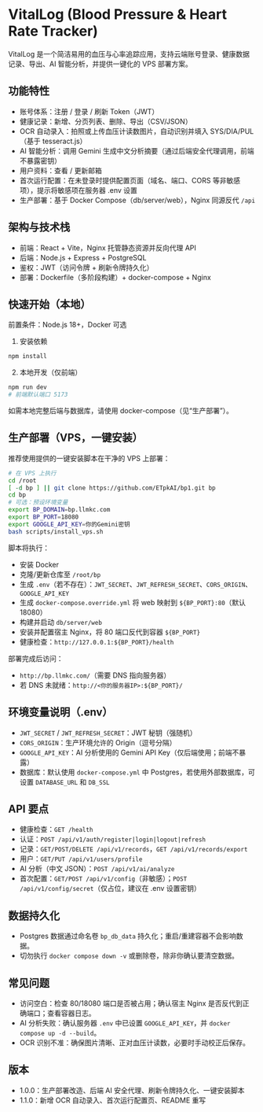 # VitalLog (Blood Pressure & Heart Rate Tracker)

VitalLog 是一个简洁易用的血压与心率追踪应用，支持云端账号登录、健康数据记录、导出、AI 智能分析，并提供一键化的 VPS 部署方案。

## 功能特性
- 账号体系：注册 / 登录 / 刷新 Token（JWT）
- 健康记录：新增、分页列表、删除、导出（CSV/JSON）
- OCR 自动录入：拍照或上传血压计读数图片，自动识别并填入 SYS/DIA/PUL（基于 tesseract.js）
- AI 智能分析：调用 Gemini 生成中文分析摘要（通过后端安全代理调用，前端不暴露密钥）
- 用户资料：查看 / 更新邮箱
- 首次运行配置：在未登录时提供配置页面（域名、端口、CORS 等非敏感项），提示将敏感项在服务器 .env 设置
- 生产部署：基于 Docker Compose（db/server/web），Nginx 同源反代 `/api`

## 架构与技术栈
- 前端：React + Vite，Nginx 托管静态资源并反向代理 API
- 后端：Node.js + Express + PostgreSQL
- 鉴权：JWT（访问令牌 + 刷新令牌持久化）
- 部署：Dockerfile（多阶段构建）+ docker-compose + Nginx

## 快速开始（本地）
前置条件：Node.js 18+，Docker 可选

1) 安装依赖
```bash
npm install
```

2) 本地开发（仅前端）
```bash
npm run dev
# 前端默认端口 5173
```
如需本地完整后端与数据库，请使用 docker-compose（见“生产部署”）。

## 生产部署（VPS，一键安装）
推荐使用提供的一键安装脚本在干净的 VPS 上部署：

```bash
# 在 VPS 上执行
cd /root
[ -d bp ] || git clone https://github.com/ETpkAI/bp1.git bp
cd bp
# 可选：预设环境变量
export BP_DOMAIN=bp.llmkc.com
export BP_PORT=18080
export GOOGLE_API_KEY=你的Gemini密钥
bash scripts/install_vps.sh
```
脚本将执行：
- 安装 Docker
- 克隆/更新仓库至 `/root/bp`
- 生成 `.env`（若不存在）：`JWT_SECRET`、`JWT_REFRESH_SECRET`、`CORS_ORIGIN`、`GOOGLE_API_KEY`
- 生成 `docker-compose.override.yml` 将 web 映射到 `${BP_PORT}:80`（默认 18080）
- 构建并启动 `db/server/web`
- 安装并配置宿主 Nginx，将 80 端口反代到容器 `${BP_PORT}`
- 健康检查：`http://127.0.0.1:${BP_PORT}/health`

部署完成后访问：
- `http://bp.llmkc.com/`（需要 DNS 指向服务器）
- 若 DNS 未就绪：`http://<你的服务器IP>:${BP_PORT}/`

## 环境变量说明（.env）
- `JWT_SECRET` / `JWT_REFRESH_SECRET`：JWT 秘钥（强随机）
- `CORS_ORIGIN`：生产环境允许的 Origin（逗号分隔）
- `GOOGLE_API_KEY`：AI 分析使用的 Gemini API Key（仅后端使用；前端不暴露）
- 数据库：默认使用 `docker-compose.yml` 中 Postgres，若使用外部数据库，可设置 `DATABASE_URL` 和 `DB_SSL`

## API 要点
- 健康检查：`GET /health`
- 认证：`POST /api/v1/auth/register|login|logout|refresh`
- 记录：`GET/POST/DELETE /api/v1/records`，`GET /api/v1/records/export`
- 用户：`GET/PUT /api/v1/users/profile`
- AI 分析（中文 JSON）：`POST /api/v1/ai/analyze`
- 首次配置：`GET/POST /api/v1/config`（非敏感）；`POST /api/v1/config/secret`（仅占位，建议在 .env 设置密钥）

## 数据持久化
- Postgres 数据通过命名卷 `bp_db_data` 持久化；重启/重建容器不会影响数据。
- 切勿执行 `docker compose down -v` 或删除卷，除非你确认要清空数据。

## 常见问题
- 访问空白：检查 80/18080 端口是否被占用；确认宿主 Nginx 是否反代到正确端口；查看容器日志。
- AI 分析失败：确认服务器 `.env` 中已设置 `GOOGLE_API_KEY`，并 `docker compose up -d --build`。
- OCR 识别不准：确保图片清晰、正对血压计读数，必要时手动校正后保存。

## 版本
- 1.0.0：生产部署改造、后端 AI 安全代理、刷新令牌持久化、一键安装脚本
- 1.1.0：新增 OCR 自动录入、首次运行配置页、README 重写
